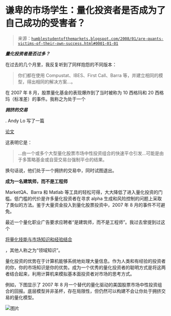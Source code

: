 <!--yml

类别：未分类

日期：2024-05-18 01:14:02

-->

# 谦卑的市场学生：量化投资者是否成为了自己成功的受害者？

> 来源：[`humblestudentofthemarkets.blogspot.com/2008/01/are-quants-victims-of-their-own-success.html#0001-01-01`](https://humblestudentofthemarkets.blogspot.com/2008/01/are-quants-victims-of-their-own-success.html#0001-01-01)

***量化投资者是否过多？***

在过去的几个月里，我反复听到了同样抱怨的不同版本：

> 你们都在使用 Compustat、IBES、First Call、Barra 等，并建立相同的模型，得出相同的解决方案…。

在 2007 年 8 月，股票量化基金的表现爆炸到了当时被称为 10 西格玛和 20 西格玛（标准差）的事件。我称之为处于一个

***拥挤的交易***

. Andy Lo 写了一篇

[论文](http://web.mit.edu/alo/www/Papers/august07_2.pdf)

这表明它是：

> ...由一个或多个大型量化股票市场中性投资组合的快速平仓引发…可能是由于多策略基金或自营交易台强制平仓的结果。

换句话说，他们处于一个拥挤的交易中，同时试图退出。

**成为一名建筑师，而不是工程师**

MarketQA、Barra 和 Matlab 等工具的轻松可得，大大降低了进入量化投资的门槛。低门槛的代价是许多量化投资者在寻求 alpha 生成和风险控制的问题上采取了类似的方法。鉴于大量资金投入到量化股票投资中，2007 年 8 月的事件不可避免。

最近一个量化职业广告要求应聘者“是建筑师，而不是工程师”。我过去曾提到过这个

[将量化技能与市场知识和经验结合](http://humblestudentofthemarkets.blogspot.com/2007/12/surviving-and-prospering-as-quant.html)

，其他人称之为“领域知识”。

量化投资的优势在于计算机能够系统地处理大量信息。作为人类和有经验的投资者的你，你的市场知识是你的优势。成为一个优秀的量化投资者的聪明方式是将这两者结合起来，利用计算机来模拟基本面投资者对市场的思考方式。

例如，下图显示了 2007 年 8 月一个替代的量化驱动的美国股票市场中性投资组合的回报。底层模型并非圣杯，存在局限性，但仍然可以构建不会让你处于拥挤交易的量化模型。

![图片](https://blogger.googleusercontent.com/img/b/R29vZ2xl/AVvXsEhYeEZfoJEGPcgtvRRgDF9asbBGlzJ9zMqOoBSGbtXAWDhyphenhyphen_csn2XAVxJNjWyEQL3BG76r96F56Y3npU_bzLKia24DBiWlt9QkSyJK5d6_mJuEYjfXjSkOxQwzRmlbYx0oUsH7PRKCztQcg/s1600-h/August2007.JPG)
